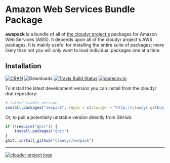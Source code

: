 # Amazon Web Services Bundle Package

**awspack** is a bundle of all of [the cloudyr project's](http://cloudyr.github.io) packages for Amazon Web Services (AWS). It depends upon all of the cloudyr project's AWS packages. It is mainly useful for installing the entire suite of packages; more likely than not you will only want to load individual packages one at a time.

## Installation

[![CRAN](https://www.r-pkg.org/badges/version/awspack)](https://cran.r-project.org/package=awspack)
![Downloads](https://cranlogs.r-pkg.org/badges/awspack)
[![Travis Build Status](https://travis-ci.org/cloudyr/awspack.png?branch=master)](https://travis-ci.org/cloudyr/awspack)
[![codecov.io](https://codecov.io/github/cloudyr/awspack/coverage.svg?branch=master)](https://codecov.io/github/cloudyr/awspack?branch=master)

To install the latest development version you can install from the cloudyr drat repository:

```R
# latest stable version
install.packages("awspack", repos = c(cloudyr = "http://cloudyr.github.io/drat", getOption("repos")))
```

Or, to pull a potentially unstable version directly from GitHub:

```R
if (!require("ghit")) {
    install.packages("ghit")
}
ghit::install_github("cloudyr/awspack")
```

---
[![cloudyr project logo](http://i.imgur.com/JHS98Y7.png)](https://github.com/cloudyr)
